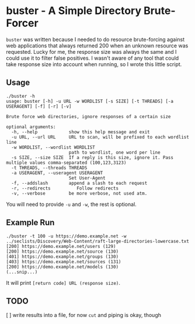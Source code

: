 # buster - A Simple Directory Brute-Forcer

`buster` was written because I needed to do resource brute-forcing against web applications that always returned 200 when an unknown resource was requested. Lucky for me, the response size was always the same and I could use it to filter false positives. I wasn't aware of any tool that could take response size into account when running, so I wrote this little script.

## Usage

```
./buster -h 
usage: buster [-h] -u URL -w WORDLIST [-s SIZE] [-t THREADS] [-a USERAGENT] [-f] [-r] [-v]

Brute force web directories, ignore responses of a certain size

optional arguments:
  -h, --help            show this help message and exit
  -u URL, --url URL     URL to scan, will be prefixed to each wordlist line
  -w WORDLIST, --wordlist WORDLIST
                        path to wordlist, one word per line
  -s SIZE, --size SIZE  If a reply is this size, ignore it. Pass multiple values comma-separated (100,123,3123)
  -t THREADS, --threads THREADS
  -a USERAGENT, --useragent USERAGENT
                        Set User-Agent
  -f, --addslash        append a slash to each request
  -r, --redirects          Follow redirects
  -v, --verbose         be more verbose, not used atm.
```

You will need to provide `-u` and `-w`, the rest is optional.

## Example Run

```
./buster -t 100 -u https://demo.example.net -w ../seclists/Discovery/Web-Content/raft-large-directories-lowercase.txt
[200] https://demo.example.net/users (129)
[200] https://demo.example.net/source (130)
[401] https://demo.example.net/groups (130)
[403] https://demo.example.net/sources (131)
[200] https://demo.example.net/models (130)
(...snip...)
```

It will print `[return code] URL (response size)`.

## TODO

[ ] write results into a file, for now `cut` and piping is okay, though
